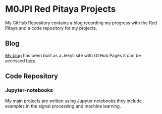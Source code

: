 # M0JPI Red Pitaya Projects

My GitHub Repository contains a blog recording my progress with the Red Pitaya and a code repository for my projects.

## Blog

[My blog](https://m0jpi.github.io/red-pitaya-projects/) has been built as a Jekyll site with GitHub Pages it can be accessed [here](https://m0jpi.github.io/red-pitaya-projects/).


## Code Repository
### Jupyter-notebooks
My main projects are written using Jupyter notebooks they include examples in the signal processing and machine learning.
